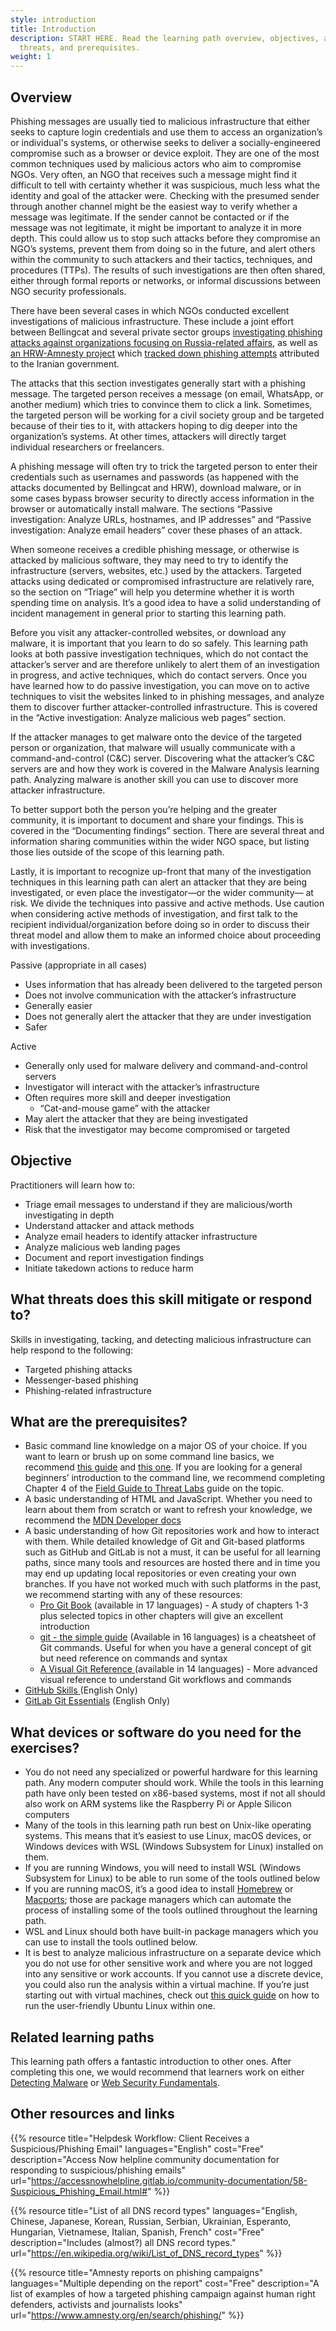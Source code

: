 ```yaml
---
style: introduction
title: Introduction
description: START HERE. Read the learning path overview, objectives, associated
  threats, and prerequisites.
weight: 1
---
```


## Overview

Phishing messages are usually tied to malicious infrastructure that either seeks to capture login credentials and use them to access an organization’s or individual's systems, or otherwise seeks to deliver a socially-engineered compromise such as a browser or device exploit. They are one of the most common techniques used by malicious actors who aim to compromise NGOs. Very often, an NGO that receives such a message might find it difficult to tell with certainty whether it was suspicious, much less what the identity and goal of the attacker were. Checking with the presumed sender through another channel might be the easiest way to verify whether a message was legitimate. If the sender cannot be contacted or if the message was not legitimate, it might be important to analyze it in more depth. This could allow us to stop such attacks before they compromise an NGO’s systems, prevent them from doing so in the future, and alert others within the community to such attackers and their tactics, techniques, and procedures (TTPs). The results of such investigations are then often shared, either through formal reports or networks, or informal discussions between NGO security professionals.

There have been several cases in which NGOs conducted excellent investigations of malicious infrastructure. These include a joint effort between Bellingcat and several private sector groups [investigating phishing attacks against organizations focusing on Russia-related affairs](https://www.bellingcat.com/news/uk-and-europe/2019/08/10/guccifer-rising-months-long-phishing-campaign-on-protonmail-targets-dozens-of-russia-focused-journalists-and-ngos/), as well as [an HRW-Amnesty project](https://www.hrw.org/the-day-in-human-rights/2022/12/05) which [tracked down phishing attempts](https://www.hrw.org/news/2022/12/05/iran-state-backed-hacking-activists-journalists-politicians) attributed to the Iranian government.

The attacks that this section investigates generally start with a phishing message. The targeted person receives a message (on email, WhatsApp, or another medium) which tries to convince them to click a link. Sometimes, the targeted person will be working for a civil society group and be targeted because of their ties to it, with attackers hoping to dig deeper into the organization’s systems. At other times, attackers will directly target individual researchers or freelancers.

A phishing message will often try to trick the targeted person to enter their credentials such as usernames and passwords (as happened with the attacks documented by Bellingcat and HRW), download malware, or in some cases bypass browser security to directly access information in the browser or automatically install malware. The sections “Passive investigation: Analyze URLs, hostnames, and IP addresses” and “Passive investigation: Analyze email headers” cover these phases of an attack.

When someone receives a credible phishing message, or otherwise is attacked by malicious software, they may need to try to identify the infrastructure (servers, websites, etc.) used by the attackers. Targeted attacks using dedicated or compromised infrastructure are relatively rare, so the section on “Triage” will help you determine whether it is worth spending time on analysis. It’s a good idea to have a solid understanding of incident management in general prior to starting this learning path.

Before you visit any attacker-controlled websites, or download any malware, it is important that you learn to do so safely. This learning path looks at both passive investigation techniques, which do not contact the attacker’s server and are therefore unlikely to alert them of an investigation in progress, and active techniques, which do contact servers. Once you have learned how to do passive investigation, you can move on to active techniques to visit the websites linked to in phishing messages, and analyze them to discover further attacker-controlled infrastructure. This is covered in the “Active investigation: Analyze malicious web pages” section.

If the attacker manages to get malware onto the device of the targeted person or organization, that malware will usually communicate with a command-and-control (C&C) server. Discovering what the attacker’s C&C servers are and how they work is covered in the Malware Analysis learning path. Analyzing malware is another skill you can use to discover more attacker infrastructure.

To better support both the person you’re helping and the greater community, it is important to document and share your findings. This is covered in the “Documenting findings” section. There are several threat and information sharing communities within the wider NGO space, but listing those lies outside of the scope of this learning path.

Lastly, it is important to recognize up-front that many of the investigation techniques in this learning path can alert an attacker that they are being investigated, or even place the investigator—or the wider community— at risk. We divide the techniques into passive and active methods. Use caution when considering active methods of investigation, and first talk to the recipient individual/organization before doing so in order to discuss their threat model and allow them to make an informed choice about proceeding with investigations.

Passive (appropriate in all cases)

- Uses information that has already been delivered to the targeted person
- Does not involve communication with the attacker’s infrastructure
- Generally easier
- Does not generally alert the attacker that they are under investigation
- Safer

Active

- Generally only used for malware delivery and command-and-control servers
- Investigator will interact with the attacker’s infrastructure
- Often requires more skill and deeper investigation
  - “Cat-and-mouse game” with the attacker
- May alert the attacker that they are being investigated
- Risk that the investigator may become compromised or targeted

## Objective

Practitioners will learn how to:

- Triage email messages to understand if they are malicious/worth investigating in depth
- Understand attacker and attack methods
- Analyze email headers to identify attacker infrastructure
- Analyze malicious web landing pages
- Document and report investigation findings
- Initiate takedown actions to reduce harm

## What threats does this skill mitigate or respond to?

Skills in investigating, tacking, and detecting malicious infrastructure can help respond to the following:

- Targeted phishing attacks
- Messenger-based phishing
- Phishing-related infrastructure

## What are the prerequisites?

- Basic command line knowledge on a major OS of your choice. If you want to learn or brush up on some command line basics, we recommend [this guide](https://www.git-tower.com/blog/command-line-cheat-sheet/) and [this one](https://github.com/jlevy/the-art-of-command-line). If you are looking for a general beginners’ introduction to the command line, we recommend completing Chapter 4 of the [Field Guide to Threat Labs](https://internews.org/wp-content/uploads/2023/11/Field-Guide-to-Threat-Labs.pdf) guide on the topic.
- A basic understanding of HTML and JavaScript. Whether you need to learn about them from scratch or want to refresh your knowledge, we recommend the [MDN Developer docs](https://developer.mozilla.org/en-US/docs/Learn)
- A basic understanding of how Git repositories work and how to interact with them. While detailed knowledge of Git and Git-based platforms such as GitHub and GitLab is not a must, it can be useful for all learning paths, since many tools and resources are hosted there and in time you may end up updating local repositories or even creating your own branches. If you have not worked much with such platforms in the past, we recommend starting with any of these resources:
  - [Pro Git Book](https://book.git-scm.com/book/en/v2) (available in 17 languages) - A study of chapters 1-3 plus selected topics in other chapters will give an excellent introduction
  - [git - the simple guide](https://rogerdudler.github.io/git-guide/index.html) (Available in 16 languages) is a cheatsheet of Git commands. Useful for when you have a general concept of git but need reference on commands and syntax
  - [A Visual Git Reference ](https://marklodato.github.io/visual-git-guide/index-en.html) (available in 14 languages) - More advanced visual reference to understand Git workflows and commands
- [GitHub Skills ](https://skills.github.com/)(English Only)
- [GitLab Git Essentials](https://levelup.gitlab.com/courses/gitlab-with-git-essentials-s2) (English Only)

## What devices or software do you need for the exercises?

- You do not need any specialized or powerful hardware for this learning path. Any modern computer should work. While the tools in this learning path have only been tested on x86-based systems, most if not all should also work on ARM systems like the Raspberry Pi or Apple Silicon computers
- Many of the tools in this learning path run best on Unix-like operating systems. This means that it’s easiest to use Linux, macOS devices, or Windows devices with WSL (Windows Subsystem for Linux) installed on them.
- If you are running Windows, you will need to install WSL (Windows Subsystem for Linux) to be able to run some of the tools outlined below
- If you are running macOS, it’s a good idea to install [Homebrew](https://brew.sh/) or [Macports](https://www.macports.org/); those are package managers which can automate the process of installing some of the tools outlined throughout the learning path.
- WSL and Linux should both have built-in package managers which you can use to install the tools outlined below.
- It is best to analyze malicious infrastructure on a separate device which you do not use for other sensitive work and where you are not logged into any sensitive or work accounts. If you cannot use a discrete device, you could also run the analysis within a virtual machine. If you’re just starting out with virtual machines, check out [this quick guide](https://ubuntu.com/tutorials/how-to-run-ubuntu-desktop-on-a-virtual-machine-using-virtualbox#1-overview) on how to run the user-friendly Ubuntu Linux within one.

## Related learning paths

This learning path offers a fantastic introduction to other ones. After completing this one, we would recommend that learners work on either [Detecting Malware](/en/learning-path/2/) or [Web Security Fundamentals](/en/learning-path/2/).

## Other resources and links

{{% resource title="Helpdesk Workflow: Client Receives a Suspicious/Phishing Email" languages="English" cost="Free" description="Access Now helpline community documentation for responding to suspicious/phishing emails" url="https://accessnowhelpline.gitlab.io/community-documentation/58-Suspicious_Phishing_Email.html#" %}}

{{% resource title="List of all DNS record types" languages="English, Chinese, Japanese, Korean, Russian, Serbian, Ukrainian, Esperanto, Hungarian, Vietnamese, Italian, Spanish, French" cost="Free" description="Includes (almost?) all DNS record types." url="https://en.wikipedia.org/wiki/List_of_DNS_record_types" %}}

{{% resource title="Amnesty reports on phishing campaigns" languages="Multiple depending on the report" cost="Free" description="A list of examples of how a targeted phishing campaign against human right defenders, activists and journalists looks" url="https://www.amnesty.org/en/search/phishing/" %}}
